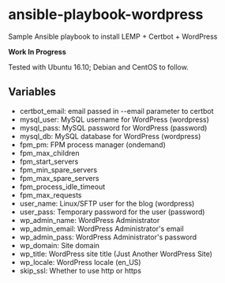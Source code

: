 # ansible-playbook-wordpress

Sample Ansible playbook to install LEMP + Certbot + WordPress

**Work In Progress**

Tested with Ubuntu 16.10; Debian and CentOS to follow.

## Variables

* certbot_email: email passed in --email parameter to certbot
* mysql_user: MySQL username for WordPress (wordpress)
* mysql_pass: MySQL password for WordPress (password)
* mysql_db: MySQL database for WordPress (wordpress)
* fpm_pm: FPM process manager (ondemand)
* fpm_max_children
* fpm_start_servers
* fpm_min_spare_servers
* fpm_max_spare_servers
* fpm_process_idle_timeout
* fpm_max_requests
* user_name: Linux/SFTP user for the blog (wordpress)
* user_pass: Temporary password for the user (password)
* wp_admin_name: WordPress Administrator
* wp_admin_email: WordPress Administrator's email
* wp_admin_pass: WordPress Administrator's password
* wp_domain: Site domain
* wp_title: WordPress site title (Just Another WordPress Site)
* wp_locale: WordPress locale (en_US)
* skip_ssl: Whether to use http or https
